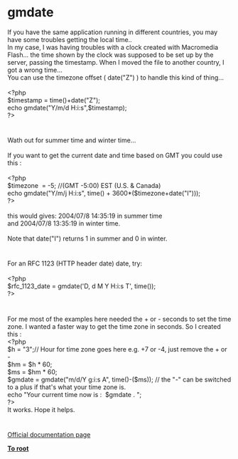 # gmdate




<div class="phpcode"><span class="html">
If you have the same application running in different countries, you may have some troubles getting the local time..<br>In my case, I was having troubles with a clock created with Macromedia Flash... the time shown by the clock was supposed to be set up by the server, passing the timestamp. When I moved the file to another country, I got a wrong time...<br>You can use the timezone offset ( date(&quot;Z&quot;) ) to handle this kind of thing...<br><br><span class="default">&lt;?php<br>$timestamp </span><span class="keyword">= </span><span class="default">time</span><span class="keyword">()+</span><span class="default">date</span><span class="keyword">(</span><span class="string">&quot;Z&quot;</span><span class="keyword">);<br>echo </span><span class="default">gmdate</span><span class="keyword">(</span><span class="string">&quot;Y/m/d H:i:s&quot;</span><span class="keyword">,</span><span class="default">$timestamp</span><span class="keyword">);<br></span><span class="default">?&gt;</span>
</span>
</div>
  

#


<div class="phpcode"><span class="html">
Wath out for summer time and winter time...
<br>
<br>If you want to get the current date and time based on GMT you could use this :
<br>
<br><span class="default">&lt;?php
<br>$timezone&#xA0; </span><span class="keyword">= -</span><span class="default">5</span><span class="keyword">; </span><span class="comment">//(GMT -5:00) EST (U.S. &amp; Canada)
<br></span><span class="keyword">echo </span><span class="default">gmdate</span><span class="keyword">(</span><span class="string">&quot;Y/m/j H:i:s&quot;</span><span class="keyword">, </span><span class="default">time</span><span class="keyword">() + </span><span class="default">3600</span><span class="keyword">*(</span><span class="default">$timezone</span><span class="keyword">+</span><span class="default">date</span><span class="keyword">(</span><span class="string">&quot;I&quot;</span><span class="keyword">))); 
<br></span><span class="default">?&gt;
<br></span>
<br>this would gives: 2004/07/8 14:35:19 in summer time
<br>and 2004/07/8 13:35:19 in winter time.
<br>
<br>Note that date(&quot;I&quot;) returns 1 in summer and 0 in winter.</span>
</div>
  

#


<div class="phpcode"><span class="html">
For an RFC 1123 (HTTP header date) date, try:
<br>
<br><span class="default">&lt;?php
<br>$rfc_1123_date </span><span class="keyword">= </span><span class="default">gmdate</span><span class="keyword">(</span><span class="string">&apos;D, d M Y H:i:s T&apos;</span><span class="keyword">, </span><span class="default">time</span><span class="keyword">());
<br></span><span class="default">?&gt;</span>
</span>
</div>
  

#


<div class="phpcode"><span class="html">
For me most of the examples here needed the + or - seconds to set the time zone. I wanted a faster way to get the time zone in seconds. So I created this : <br><span class="default">&lt;?php <br>$h </span><span class="keyword">= </span><span class="string">&quot;3&quot;</span><span class="keyword">;</span><span class="comment">// Hour for time zone goes here e.g. +7 or -4, just remove the + or -<br></span><span class="default">$hm </span><span class="keyword">= </span><span class="default">$h </span><span class="keyword">* </span><span class="default">60</span><span class="keyword">; <br></span><span class="default">$ms </span><span class="keyword">= </span><span class="default">$hm </span><span class="keyword">* </span><span class="default">60</span><span class="keyword">;<br></span><span class="default">$gmdate </span><span class="keyword">= </span><span class="default">gmdate</span><span class="keyword">(</span><span class="string">&quot;m/d/Y g:i:s A&quot;</span><span class="keyword">, </span><span class="default">time</span><span class="keyword">()-(</span><span class="default">$ms</span><span class="keyword">)); </span><span class="comment">// the &quot;-&quot; can be switched to a plus if that&apos;s what your time zone is.<br></span><span class="keyword">echo </span><span class="string">&quot;Your current time now is :&#xA0; </span><span class="default">$gmdate</span><span class="string"> . &quot;</span><span class="keyword">;<br></span><span class="default">?&gt;</span> <br>It works. Hope it helps.</span>
</div>
  

#

[Official documentation page](https://www.php.net/manual/en/function.gmdate.php)

**[To root](/README.md)**